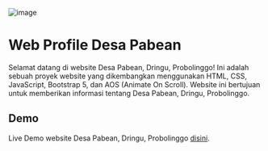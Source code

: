 ![image](https://github.com/adaamxrb/desa-pabean/assets/116644696/e2e284f2-a717-43b8-9dd5-7c2cf36c5e59)
# Web Profile Desa Pabean

Selamat datang di website Desa Pabean, Dringu, Probolinggo! Ini adalah sebuah proyek website yang dikembangkan menggunakan HTML, CSS, JavaScript, Bootstrap 5, dan AOS (Animate On Scroll). 
Website ini bertujuan untuk memberikan informasi tentang Desa Pabean, Dringu, Probolinggo.

## Demo

Live Demo website Desa Pabean, Dringu, Probolinggo [disini](https://desa-pabean.vercel.app/).
